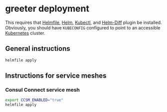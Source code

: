 # greeter deployment

This requires that [Helmfile](https://github.com/helmfile/helmfile), [Helm](https://helm.sh/), [Kubectl](https://kubernetes.io/docs/reference/kubectl/), and [Helm-Diff](https://github.com/databus23/helm-diff) plugin be installed.  Obviously, you should have `KUBECONFIG` configured to point to an accessible [Kubernetes](https://kubernetes.io/) cluster.

## General instructions

```bash
helmfile apply
```

## Instructions for service meshes

### Consul Connect service mesh

```bash
export CCSM_ENABLED="true"
helmfile apply
```
